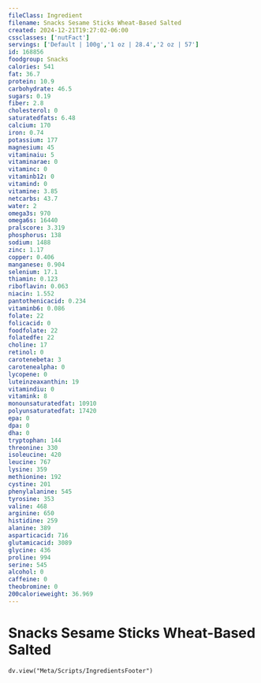 ```yaml
---
fileClass: Ingredient
filename: Snacks Sesame Sticks Wheat-Based Salted
created: 2024-12-21T19:27:02-06:00
cssclasses: ['nutFact']
servings: ['Default | 100g','1 oz | 28.4','2 oz | 57']
id: 168856
foodgroup: Snacks
calories: 541
fat: 36.7
protein: 10.9
carbohydrate: 46.5
sugars: 0.19
fiber: 2.8
cholesterol: 0
saturatedfats: 6.48
calcium: 170
iron: 0.74
potassium: 177
magnesium: 45
vitaminaiu: 5
vitaminarae: 0
vitaminc: 0
vitaminb12: 0
vitamind: 0
vitamine: 3.85
netcarbs: 43.7
water: 2
omega3s: 970
omega6s: 16440
pralscore: 3.319
phosphorus: 138
sodium: 1488
zinc: 1.17
copper: 0.406
manganese: 0.904
selenium: 17.1
thiamin: 0.123
riboflavin: 0.063
niacin: 1.552
pantothenicacid: 0.234
vitaminb6: 0.086
folate: 22
folicacid: 0
foodfolate: 22
folatedfe: 22
choline: 17
retinol: 0
carotenebeta: 3
carotenealpha: 0
lycopene: 0
luteinzeaxanthin: 19
vitamindiu: 0
vitamink: 8
monounsaturatedfat: 10910
polyunsaturatedfat: 17420
epa: 0
dpa: 0
dha: 0
tryptophan: 144
threonine: 330
isoleucine: 420
leucine: 767
lysine: 359
methionine: 192
cystine: 201
phenylalanine: 545
tyrosine: 353
valine: 468
arginine: 650
histidine: 259
alanine: 389
asparticacid: 716
glutamicacid: 3089
glycine: 436
proline: 994
serine: 545
alcohol: 0
caffeine: 0
theobromine: 0
200calorieweight: 36.969
---
```


# Snacks Sesame Sticks Wheat-Based Salted

```dataviewjs
dv.view("Meta/Scripts/IngredientsFooter")
```